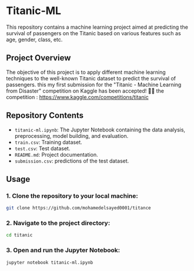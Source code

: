 # Titanic-ML

This repository contains a machine learning project aimed at predicting the survival of passengers on the Titanic based on various features such as age, gender, class, etc.

## Project Overview

The objective of this project is to apply different machine learning techniques to the well-known Titanic dataset to predict the survival of passengers. this my first submission for the "Titanic - Machine Learning from Disaster" competition on Kaggle has been accepted! 🚢✨
the competition : https://www.kaggle.com/competitions/titanic

## Repository Contents

- `titanic-ml.ipynb`: The Jupyter Notebook containing the data analysis, preprocessing, model building, and evaluation.
- `train.csv`: Training dataset.
- `test.csv`: Test dataset.
- `README.md`: Project documentation.
- `submission.csv`: predictions of the test dataset.
## Usage

### 1. Clone the repository to your local machine:
```bash
git clone https://github.com/mohamedelsayed0001/titance
```
### 2. Navigate to the project directory:
```bash
cd titanic
```
### 3. Open and run the Jupyter Notebook:
```bash
jupyter notebook titanic-ml.ipynb
```

